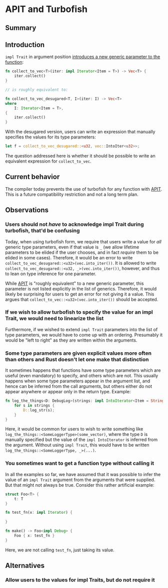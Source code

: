 # APIT and Turbofish

## Summary

## Introduction

`impl Trait` in argument position [introduces a new generic parameter to the function][apit]:

[apit]: ../explainer/apit.md

```rust
fn collect_to_vec<T>(iter: impl Iterator<Item = T>) -> Vec<T> {
    iter.collect()
}

// is roughly equivalent to:

fn collect_to_vec_desugared<T, I>(iter: I) -> Vec<T>
where
    I: Iterator<Item = T>,
{
    iter.collect()
}
```

With the desugared version, users can write an expression that manually specifies the values for its type parameters:

```rust
let f = collect_to_vec_desugared::<u32, vec::IntoIter<u32>>;
```

The question addressed here is whether it should be possible to write an equivalent expression for `collect_to_vec`.

## Current behavior

The compiler today prevents the use of turbofish for any function with [APIT]. This is a future compatibility restriction and not a long term plan.

## Observations

### Users should not *have* to acknowledge impl Trait during turbofish, that'd be confusing

Today, when using turbofish form, we require that users write a value for *all* generic type parameters, even if that value is `_` (we allow lifetime parameters to be elided if the user chooses, and in fact *require* them to be elided in some cases). Therefore, it would be an error to write `collect_to_vec_desugared::<u32>(vec.into_iter())`. It is allowed to write `collect_to_vec_desugared::<u32, _>(vec.into_iter())`, however, and thus to lean on type inference for one parameter.

While [APIT] is "roughly equivalent" to a new generic parameter, this parameter is not listed explicitly in the list of generics. Therefore, it would likely be surprising for users to get an error for not giving it a value. This argues that `collect_to_vec::<u32>(vec.into_iter())` should be accepted.

### If we wish to allow turbofish to specify the value for an impl Trait, we would need to linearize the list

Furthermore, if we wished to extend `impl Trait` parameters into the list of type parameters, we would have to come up with an ordering. Presumably it would be "left to right" as they are written within the arguments.

### Some type parameters are given explicit values more often than others and Rust doesn't let one make that distinction

It sometimes happens that functions have some type parameters which are useful (even mandatory) to specify, and others which are not. This usually happens when some type parameters appear in the argument list, and hence can be inferred from the call arguments, but others either do not appear anywhere or appear only in the return type. Example: 

```rust
fn log_the_things<D: DebugLog>(strings: impl IntoIterator<Item = String>) {
    for s in strings {
        D::log_str(s);
    }
}
```

Here, it would be common for users to wish to write something like `log_the_things::<SomeLoggerType>(some_vector)`, where the type `D` is manually specified but the value of the `impl IntoIterator` is inferred from the argument. Without using `impl Trait`, this would have to be written `log_the_things::<SomeLoggerType, _>(...)`.

### You sometimes want to get a function type without calling it

In all the examples so far, we have assumed that it was possible to infer the value of an `impl Trait` argument from the arguments that were supplied. But that might not always be true. Consider this rather artificial example:

```rust
struct Foo<T> {
    t: T
}

fn test_fn(x: impl Iterator) {
    
}

fn make() -> Foo<impl Debug> {
    Foo { x: test_fn }
}
```

Here, we are not calling `test_fn`, just taking its value.



## Alternatives

### Allow users to the values for impl Traits, but do not require it

### 